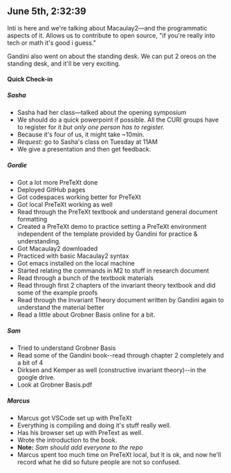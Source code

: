 ## June 5th, 2:32:39
Inti is here and we're talking about Macaulay2—and the programmatic aspects of it. Allows us to contribute to open source, "if you're really into tech or math it's good i guess."

Gandini also went on about the standing desk. We can put 2 oreos on the standing desk, and it'll be very exciting. 

#### Quick Check-in
##### Sasha
* Sasha had her class—talked about the opening symposium
* We should do a quick powerpoint if possible. All the CURI groups have to register for it *but only one person has to register.*
* Because it's four of us, it might take ~10min. 
* *Request:* go to Sasha's class on Tuesday at 11AM
 * We give a presentation and then get feedback.
##### Gordie
* Got a lot more PreTeXt done
 * Deployed GitHub pages
 * Got codespaces working better for PreTeXt
 * Got local PreTeXt working as well
 * Read through the PreTeXt textbook and understand general document formatting
 * Created a PreTeXt demo to practice setting a PreTeXt environment independent of the template provided by Gandini for practice & understanding.
* Got Macaulay2 downloaded
 * Practiced with basic Macaulay2 syntax
 * Got emacs installed on the local machine
 * Started relating the commands in M2 to stuff in research document
* Read through a bunch of the textbook materials
 * Read through first 2 chapters of the invariant theory textbook and did some of the example proofs
 * Read through the Invariant Theory document written by Gandini again to understand the material better
 * Read a little about Grobner Basis online for a bit.
##### Sam
* Tried to understand Grobner Basis
 * Read some of the Gandini book--read through chapter 2 completely and a bit of 4
 * Dirksen and Kemper as well (constructive invariant theory)--in the google drive. 
 * Look at Grobner Basis.pdf
##### Marcus
* Marcus got VSCode set up with PreTeXt
 * Everything is compiling and doing it's stuff really well.
 * Has his browser set up with PreText as well. 
* Wrote the introduction to the book. 
* **Note:** *Sam should add everyone to the repo*
* Marcus spent too much time on PreTeXt local, but it is ok, and now he'll record what he did so future people are not so confused. 

